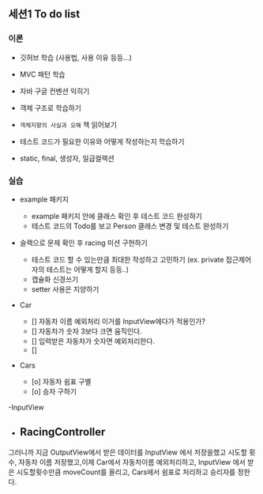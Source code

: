 ## 세션1 To do list

### 이론

- 깃허브 학습 (사용법, 사용 이유 등등...)
- MVC 패턴 학습
- 자바 구글 컨벤션 익히기
- 객체 구조로 학습하기
- `객체지향의 사실과 오해` 책 읽어보기
- 테스트 코드가 필요한 이유와 어떻게 작성하는지 학습하기

- static, final, 생성자, 일급컬렉션

### 실습

- example 패키지
    - example 패키지 안에 클래스 확인 후 테스트 코드 완성하기
    - 테스트 코드의 Todo를 보고 Person 클래스 변경 및 테스트 완성하기

- 슬랙으로 문제 확인 후 racing 미션 구현하기
    - 테스트 코드 할 수 있는만큼 최대한 작성하고 고민하기 (ex. private 접근제어자의 테스트는 어떻게 할지 등등..)
    - 캡슐화 신경쓰기
    - setter 사용은 지양하기





- Car 
  - [] 자동차 이름 예외처리 이거를 InputView에다가 적용인가? 
  - [] 자동차가 숫자 3보다 크면 움직인다. 
  - [] 입력받은 자동차가 숫자면 예외처리한다. 
  - [] 
- Cars 
  - [o] 자동차 쉼표 구별 
  - [o] 승자 구하기 

-InputView


- RacingController 
  - 

그러니까 지금 OutputView에서 받은 데이터를 InputView 에서 저장을했고
시도할 횟수, 자동차 이름 저장했고,이제 Car에서  자동차이름 예외처리하고, InputView 에서 받은 
시도할횟수만큼 moveCount를 올리고, Cars에서 쉼표로 처리하고 승리자를 정한다. 
